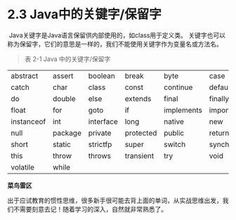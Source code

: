  # 2.3 Java中的关键字/保留字

​		Java关键字是Java语言保留供内部使用的，如class用于定义类。 关键字也可以称为保留字，它们的意思是一样的，我们不能使用关键字作为变量名或方法名。

>  表 2-1 Java 中的关键字/保留字

|            |         |           |           |            |              |
| ---------- | ------- | --------- | --------- | ---------- | ------------ |
| abstract   | assert  | boolean   | break     | byte       | case         |
| catch      | char    | class     | const     | continue   | default      |
| do         | double  | else      | extends   | final      | finally      |
| float      | for     | goto      | if        | implements | import       |
| instanceof | int     | interface | long      | native     | new          |
| null       | package | private   | protected | public     | return       |
| short      | static  | strictfp  | super     | switch     | synchronized |
| this       | throw   | throws    | transient | try        | void         |
| volatile   | while   |           |           |            |              |

**菜鸟雷区**

​		出于应试教育的惯性思维，很多新手很可能去背上面的单词，从实战思维出发，我们不需要刻意去记！随着学习的深入，自然就非常熟悉了。
